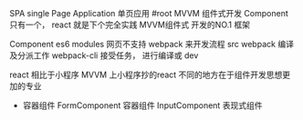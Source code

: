 SPA single Page Application  单页应用
#root MVVM 组件式开发
Component 
只有一个， react 就是下个完全实践 MVVM组件式 开发的NO.1 框架

Component es6 modules 网页不支持 
webpack 来开发流程 src
webpack 编译及分派工作 
webpack-cli 接受任务， 进行编译或 dev 

react 相比于小程序 MVVM 上小程序抄的react 
不同的地方在于组件开发思想更加的专业
- 容器组件
  FormComponent 容器组件
    InputComponent 表现式组件
    